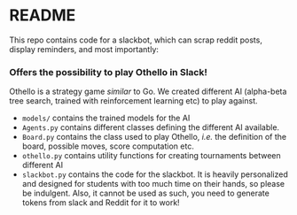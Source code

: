 # README

This repo contains code for a slackbot, which can scrap reddit posts, display reminders, and most importantly:
### Offers the possibility to play Othello in Slack!
Othello is a strategy game *similar* to Go. We created different AI (alpha-beta tree search, trained with reinforcement learning etc) to play against. 

- `models/` contains the trained models for the AI
- `Agents.py` contains different classes defining the different AI available.
- `Board.py` contains the class used to play Othello, *i.e.* the definition of the board, possible moves, score computation etc.
- `othello.py` contains utility functions for creating tournaments between different AI
- `slackbot.py` contains the code for the slackbot. It is heavily personalized and designed for students with too much time on their hands, so please be indulgent. Also, it cannot be used as such, you need to generate tokens from slack and Reddit for it to work! 
